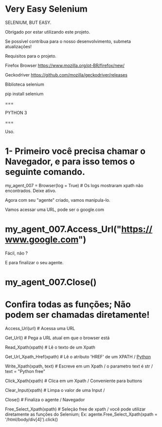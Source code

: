 # Very Easy Selenium
SELENIUM, BUT EASY.

Obrigado por estar utilizando este projeto.

Se possível contribua para o nosso desenvolvimento, submeta atualizações!


Requisitos para o projeto.

Firefox Browser
https://www.mozilla.org/pt-BR/firefox/new/

Geckodriver
https://github.com/mozilla/geckodriver/releases



Biblioteca selenium

pip install selenium

===

PYTHON 3

===

Uso.


1- Primeiro você precisa chamar o Navegador, e para isso temos o seguinte comando.
==

my_agent_007 = Browser(log = True) # Os logs mostraram xpath não encontrados. Deixe ativo.


Agora com seu "agente" criado, vamos manipula-lo.

Vamos acessar uma URL, pode ser o google.com

my_agent_007.Access_Url("https://www.google.com")
==

Fácil, não ?

E para finalizar o seu agente. 

my_agent_007.Close()
==




Confira todas as funções; Não podem ser chamadas diretamente!
==

Access_Url(url) # Acessa uma URL

Get_Url() # Pega a URL atual em que o browser está

Read_Xpath(xpath) # Lê o texto de um Xpath

Get_Url_Xpath_Href(xpath) # Lê o atributo 'HREF' de um XPATH / <a href="Python.com">Python</a> 

Write_Xpath(xpath, text) # Escreve em um Xpath / o parametro text é str / text = "Python free" 

Click_Xpath(xpath) # Clica em um Xpath / Conveniente para buttons

Clear_Input(xpath) # Limpa o valor de uma Input /

Close() # Finaliza o agente / Navegador

Free_Select_Xpath(xpath) # Seleção free de xpath / você pode utilizar diretamente as funções do Selenium; Ex: agente.Free_Select_Xpath(xpath = '/html/body/div[4]').click()
